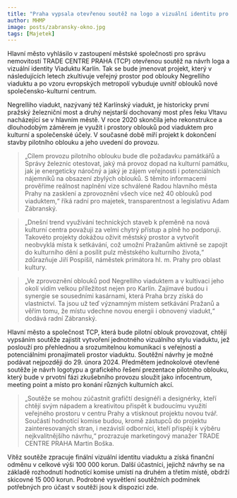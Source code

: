 ```yaml
---
title: "Praha vypsala otevřenou soutěž na logo a vizuální identitu pro projekt využití prostoru pod oblouky Negrelliho viaduktu"
author: MHMP
image: posts/zabransky-okno.jpg
tags: [Majetek]
---
```


Hlavní město vyhlásilo v zastoupení městské společnosti pro správu nemovitostí TRADE CENTRE PRAHA (TCP) otevřenou soutěž na návrh loga a vizuální identity Viaduktu Karlín. Tak se bude jmenovat projekt, který v následujících letech zkultivuje veřejný prostor pod oblouky Negrelliho viaduktu a po vzoru evropských metropolí vybuduje uvnitř oblouků nové společensko-kulturní centrum.

Negrelliho viadukt, nazývaný též Karlínský viadukt, je historicky první pražský železniční most a druhý nejstarší dochovaný most přes řeku Vltavu nacházející se v hlavním městě. V roce 2020 skončila jeho rekonstrukce a dlouhodobým záměrem je využít i prostory oblouků pod viaduktem pro kulturní a společenské účely. V současné době míří projekt k dokončení stavby pilotního oblouku a jeho uvedení do provozu.

> „Cílem provozu pilotního oblouku bude dle požadavku památkářů a Správy železnic otestovat, jaký má provoz dopad na kulturní památku, jak je energeticky náročný a jaký je zájem veřejnosti i potenciálních nájemníků na obsazení zbylých oblouků. S těmito informacemi prověříme reálnost naplnění vize schválené Radou hlavního města Prahy na zasklení a zprovoznění všech více než 40 oblouků pod viaduktem,“ říká radní pro majetek, transparentnost a legislativu Adam Zábranský.

> „Dnešní trend využívání technických staveb k přeměně na nová kulturní centra považuji za velmi chytrý přístup a plně ho podporuji. Takovéto projekty dokážou oživit městský prostor a vytvořit neobvyklá místa k setkávání, což umožní Pražanům aktivně se zapojit do kulturního dění a posílit pulz městského kulturního života,“ zdůrazňuje Jiří Pospíšil, náměstek primátora hl. m. Prahy pro oblast kultury.

> „Ve zprovoznění oblouků pod Negrelliho viaduktem a v kultivaci jeho okolí vidím velkou příležitost nejen pro Karlín. Zajímavé budou i synergie se sousedními kasárnami, která Praha brzy získá do vlastnictví. Ta jsou už teď významným místem setkávání Pražanů a věřím tomu, že místu vdechne novou energii i obnovený viadukt,“ dodává radní Zábranský.

Hlavní město a společnost TCP, která bude pilotní oblouk provozovat, chtějí vypsáním soutěže zajistit vytvoření jednotného vizuálního stylu viaduktu, jež poslouží pro přehlednou a srozumitelnou komunikaci s veřejností a potenciálními pronajímateli prostor viaduktu. Soutěžní návrhy je možné podávat nejpozději do 29. února 2024. Předmětem jednokolové otevřené soutěže je návrh logotypu a grafického řešení prezentace pilotního oblouku, který bude v prvotní fázi zkušebního provozu sloužit jako infocentrum, meeting point a místo pro konání různých kulturních akcí.

> „Soutěže se mohou zúčastnit grafičtí designéři a designérky, kteří chtějí svým nápadem a kreativitou přispět k budoucímu využití veřejného prostoru v centru Prahy a vtisknout projektu novou tvář. Součástí hodnotící komise budou, kromě zástupců do projektu zainteresovaných stran, i nezávislí odborníci, kteří přispějí k výběru nejkvalitnějšího návrhu,“ prozrazuje marketingový manažer TRADE CENTRE PRAHA Martin Boška.

Vítěz soutěže zpracuje finální vizuální identitu viaduktu a získá finanční odměnu v celkové výši 100 000 korun. Další účastníci, jejichž návrhy se na základě rozhodnutí hodnotící komise umístí na druhém a třetím místě, obdrží skicovné 15 000 korun. Podrobné vysvětlení soutěžních podmínek potřebných pro účast v soutěži jsou k dispozici zde.

